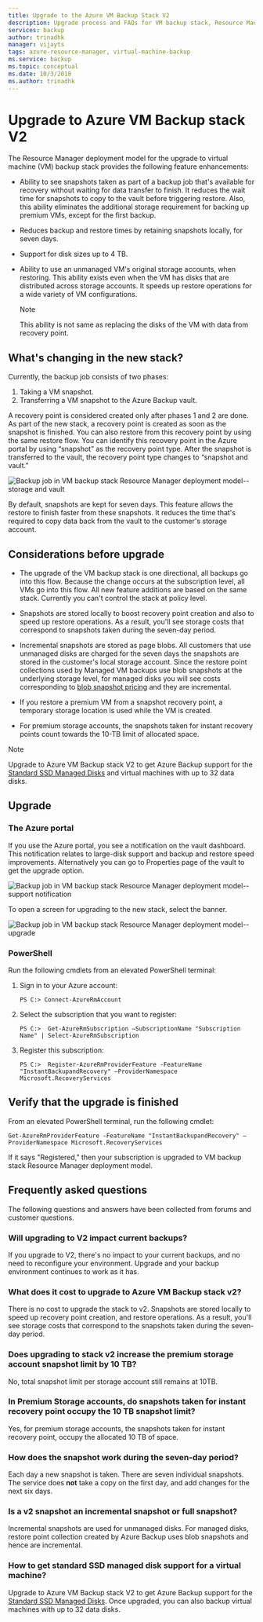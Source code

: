 ```yaml
---
title: Upgrade to the Azure VM Backup Stack V2
description: Upgrade process and FAQs for VM backup stack, Resource Manager deployment model
services: backup
author: trinadhk
manager: vijayts
tags: azure-resource-manager, virtual-machine-backup
ms.service: backup
ms.topic: conceptual
ms.date: 10/3/2018
ms.author: trinadhk
---
```


# Upgrade to Azure VM Backup stack V2

The Resource Manager deployment model for the upgrade to virtual machine (VM) backup stack provides the following feature enhancements:

* Ability to see snapshots taken as part of a backup job that's available for recovery without waiting for data transfer to finish. It reduces the wait time for snapshots to copy to the vault before triggering restore. Also, this ability eliminates the additional storage requirement for backing up premium VMs, except for the first backup.  

* Reduces backup and restore times by retaining snapshots locally, for seven days.

* Support for disk sizes up to 4 TB.

* Ability to use an unmanaged VM's original storage accounts, when restoring. This ability exists even when the VM has disks that are distributed across storage accounts. It speeds up restore operations for a wide variety of VM configurations.
    > [!NOTE]
    > This ability is not same as replacing the disks of the VM with data from recovery point. 
    

## What's changing in the new stack?
Currently, the backup job consists of two phases:
1.	Taking a VM snapshot.
2.	Transferring a VM snapshot to the Azure Backup vault.

A recovery point is considered created only after phases 1 and 2 are done. As part of the new stack, a recovery point is created as soon as the snapshot is finished. You can also restore from this recovery point by using the same restore flow. You can identify this recovery point in the Azure portal by using “snapshot” as the recovery point type. After the snapshot is transferred to the vault, the recovery point type changes to “snapshot and vault.”

![Backup job in VM backup stack Resource Manager deployment model--storage and vault](./media/backup-azure-vms/instant-rp-flow.jpg)

By default, snapshots are kept for seven days. This feature allows the restore to finish faster from these snapshots. It reduces the time that's required to copy data back from the vault to the customer's storage account.

## Considerations before upgrade

* The upgrade of the VM backup stack is one directional, all backups go into this flow. Because the change occurs at the subscription level, all VMs go into this flow. All new feature additions are based on the same stack. Currently you can't control the stack at policy level.

* Snapshots are stored locally to boost recovery point creation and also to speed up restore operations. As a result, you'll see storage costs that correspond to snapshots taken during the seven-day period.

* Incremental snapshots are stored as page blobs. All customers that use unmanaged disks are charged for the seven days the snapshots are stored in the customer's local storage account. Since the restore point collections used by Managed VM backups use blob snapshots at the underlying storage level, for managed disks you will see costs corresponding to [blob snapshot pricing](https://docs.microsoft.com/rest/api/storageservices/understanding-how-snapshots-accrue-charges) and they are incremental.

* If you restore a premium VM from a snapshot recovery point, a temporary storage location is used while the VM is created.

* For premium storage accounts, the snapshots taken for instant recovery points count towards the 10-TB limit of allocated space.

> [!NOTE]
> Upgrade to Azure VM Backup stack V2 to get Azure Backup support for the [Standard SSD Managed Disks](https://azure.microsoft.com/blog/announcing-general-availability-of-standard-ssd-disks-for-azure-virtual-machine-workloads/) and virtual machines with up to 32 data disks.

## Upgrade
### The Azure portal
If you use the Azure portal, you see a notification on the vault dashboard. This notification relates to large-disk support and backup and restore speed improvements. Alternatively you can go to Properties page of the vault to get the upgrade option.

![Backup job in VM backup stack Resource Manager deployment model--support notification](./media/backup-azure-vms/instant-rp-banner.png)

To open a screen for upgrading to the new stack, select the banner.

![Backup job in VM backup stack Resource Manager deployment model--upgrade](./media/backup-azure-vms/instant-rp.png)

### PowerShell
Run the following cmdlets from an elevated PowerShell terminal:
1.	Sign in to your Azure account:

    ```
    PS C:> Connect-AzureRmAccount
    ```

2.	Select the subscription that you want to register:

    ```
    PS C:>  Get-AzureRmSubscription –SubscriptionName "Subscription Name" | Select-AzureRmSubscription
    ```

3.	Register this subscription:

    ```
    PS C:>  Register-AzureRmProviderFeature -FeatureName "InstantBackupandRecovery" –ProviderNamespace Microsoft.RecoveryServices
    ```

## Verify that the upgrade is finished
From an elevated PowerShell terminal, run the following cmdlet:

```
Get-AzureRmProviderFeature -FeatureName "InstantBackupandRecovery" –ProviderNamespace Microsoft.RecoveryServices
```

If it says "Registered," then your subscription is upgraded to VM backup stack Resource Manager deployment model.

## Frequently asked questions

The following questions and answers have been collected from forums and customer questions.

### Will upgrading to V2 impact current backups?
If you upgrade to V2, there's no impact to your current backups, and no need to reconfigure your environment. Upgrade and your backup environment continues to work as it has.

### What does it cost to upgrade to Azure VM Backup stack v2?
There is no cost to upgrade the stack to v2. Snapshots are stored locally to speed up recovery point creation, and restore operations. As a result, you'll see storage costs that correspond to the snapshots taken during the seven-day period.

### Does upgrading to stack v2 increase the premium storage account snapshot limit by 10 TB?
No, total snapshot limit per storage account still remains at 10TB.

### In Premium Storage accounts, do snapshots taken for instant recovery point occupy the 10 TB snapshot limit?
Yes, for premium storage accounts, the snapshots taken for instant recovery point, occupy the allocated 10 TB of space.

### How does the snapshot work during the seven-day period?
Each day a new snapshot is taken. There are seven individual snapshots. The service does **not** take a copy on the first day, and add changes for the next six days.

### Is a v2 snapshot an incremental snapshot or full snapshot?
Incremental snapshots are used for unmanaged disks. For managed disks, restore point collection created by Azure Backup uses blob snapshots and hence are incremental.

### How to get standard SSD managed disk support for a virtual machine?
Upgrade to Azure VM Backup stack V2 to get Azure Backup support for the [Standard SSD Managed Disks](https://azure.microsoft.com/blog/announcing-general-availability-of-standard-ssd-disks-for-azure-virtual-machine-workloads/). Once upgraded, you can also backup virtual machines with up to 32 data disks.
